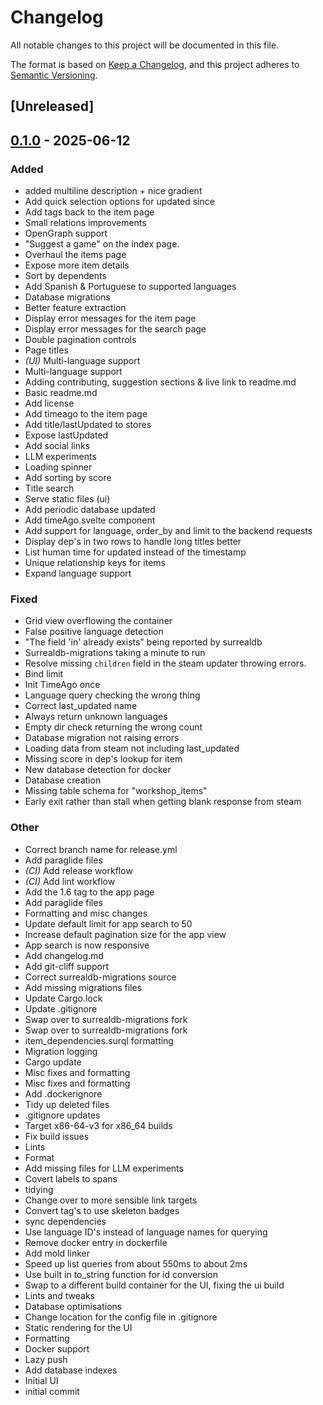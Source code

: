 # Changelog

All notable changes to this project will be documented in this file.

The format is based on [Keep a Changelog](https://keepachangelog.com/en/1.0.0/),
and this project adheres to [Semantic Versioning](https://semver.org/spec/v2.0.0.html).

## [Unreleased]

## [0.1.0](https://github.com/disconsented/workshop-walker/releases/tag/workshop-walker-v0.1.0) - 2025-06-12

### Added

- added multiline description + nice gradient
- Add quick selection options for updated since
- Add tags back to the item page
- Small relations improvements
- OpenGraph support
- "Suggest a game" on the index page.
- Overhaul the items page
- Expose more item details
- Sort by dependents
- Add Spanish & Portuguese to supported languages
- Database migrations
- Better feature extraction
- Display error messages for the item page
- Display error messages for the search page
- Double pagination controls
- Page titles
- *(UI)* Multi-language support
- Multi-language support
- Adding contributing, suggestion sections & live link to readme.md
- Basic readme.md
- Add license
- Add timeago to the item page
- Add title/lastUpdated to stores
- Expose lastUpdated
- Add social links
- LLM experiments
- Loading spinner
- Add sorting by score
- Title search
- Serve static files (ui)
- Add periodic database updated
- Add timeAgo.svelte component
- Add support for language, order_by and limit to the backend requests
- Display dep's in two rows to handle long titles better
- List human time for updated instead of the timestamp
- Unique relationship keys for items
- Expand language support

### Fixed

- Grid view overflowing the container
- False positive language detection
- "The field 'in' already exists" being reported by surrealdb
- Surrealdb-migrations taking a minute to run
- Resolve missing `children` field in the steam updater throwing errors.
- Bind limit
- Init TimeAgo once
- Language query checking the wrong thing
- Correct last_updated name
- Always return unknown languages
- Empty dir check returning the wrong count
- Database migration not raising errors
- Loading data from steam not including last_updated
- Missing score in dep's lookup for item
- New database detection for docker
- Database creation
- Missing table schema for "workshop_items"
- Early exit rather than stall when getting blank response from steam

### Other

- Correct branch name for release.yml
- Add paraglide files
- *(CI)* Add release workflow
- *(CI)* Add lint workflow
- Add the 1.6 tag to the app page
- Add paraglide files
- Formatting and misc changes
- Update default limit for app search to 50
- Increase default pagination size for the app view
- App search is now responsive
- Add changelog.md
- Add git-cliff support
- Correct surrealdb-migrations source
- Add missing migrations files
- Update Cargo.lock
- Update .gitignore
- Swap over to surrealdb-migrations fork
- Swap over to surrealdb-migrations fork
- item_dependencies.surql formatting
- Migration logging
- Cargo update
- Misc fixes and formatting
- Misc fixes and formatting
- Add .dockerignore
- Tidy up deleted files
- .gitignore updates
- Target x86-64-v3 for x86_64 builds
- Fix build issues
- Lints
- Format
- Add missing files for LLM experiments
- Covert labels to spans
- tidying
- Change over to more sensible link targets
- Convert tag's to use skeleton badges
- sync dependencies
- Use language ID's instead of language names for querying
- Remove docker entry in dockerfile
- Add mold linker
- Speed up list queries from about 550ms to about 2ms
- Use built in to_string function for id conversion
- Swap to a different build container for the UI, fixing the ui build
- Lints and tweaks
- Database optimisations
- Change location for the config file in .gitignore
- Static rendering for the UI
- Formatting
- Docker support
- Lazy push
- Add database indexes
- Initial UI
- initial commit
